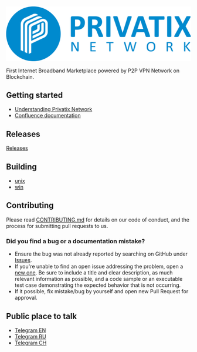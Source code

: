 ![](logo.png)

First Internet Broadband Marketplace powered by P2P VPN Network on Blockchain.

## Getting started

* [Understanding Privatix Network](https://medium.com/privatix/understanding-privatix-network-76026eeae870)
* [Confluence documentation](https://privatix.atlassian.net/wiki/spaces/BVP/)

## Releases

[Releases](https://github.com/Privatix/privatix/releases)

## Building

* [unix](build/unix/README.md)
* [win](build/win/README.md)

## Contributing

Please read [CONTRIBUTING.md](CONTRIBUTING.md) for details on our code of conduct, and the process for submitting pull requests to us.

### Did you find a bug or a documentation mistake?

* Ensure the bug was not already reported by searching on GitHub under [Issues](https://github.com/Privatix/privatix/issues).
* If you're unable to find an open issue addressing the problem, open a [new one](https://github.com/Privatix/privatix/issues/new). Be sure to include a title and clear description, as much relevant information as possible, and a code sample or an executable test case demonstrating the expected behavior that is not occurring.
* If it possible, fix mistake/bug by yourself and open new Pull Request for approval.

## Public place to talk

* [Telegram EN](https://t.me/privatix)
* [Telegram RU](https://t.me/privatix_ru)
* [Telegram CH](https://t.me/privatix_cn)